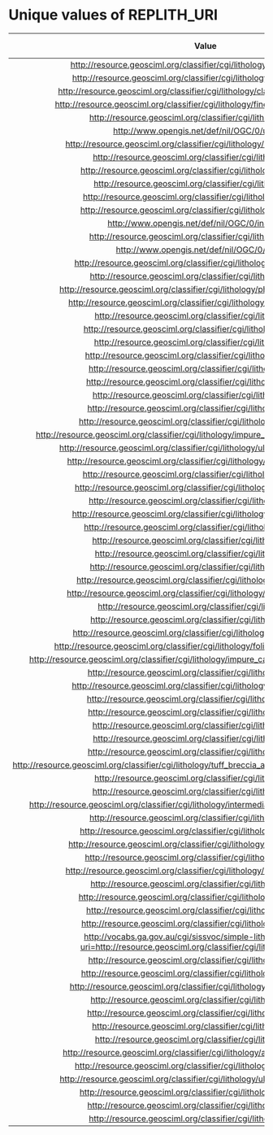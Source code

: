
Unique values of REPLITH_URI
============================

|Value|Number of Occurrences|
| :---: | :---: |
|http://resource.geosciml.org/classifier/cgi/lithology/metamorphic_rock|14409|
|http://resource.geosciml.org/classifier/cgi/lithology/sedimentary_rock|9768|
|http://resource.geosciml.org/classifier/cgi/lithology/clastic_sedimentary_rock|7791|
|http://resource.geosciml.org/classifier/cgi/lithology/fine_grained_igneous_rock|7697|
|http://resource.geosciml.org/classifier/cgi/lithology/granitoid|5677|
|http://www.opengis.net/def/nil/OGC/0/unknown|5313|
|http://resource.geosciml.org/classifier/cgi/lithology/sedimentary_material|4287|
|http://resource.geosciml.org/classifier/cgi/lithology/granite|4249|
|http://resource.geosciml.org/classifier/cgi/lithology/igneous_rock|4219|
|http://resource.geosciml.org/classifier/cgi/lithology/gneiss|4095|
|http://resource.geosciml.org/classifier/cgi/lithology/granodiorite|2904|
|http://resource.geosciml.org/classifier/cgi/lithology/doleritic_rock|2597|
|http://www.opengis.net/def/nil/OGC/0/inapplicable|2536|
|http://resource.geosciml.org/classifier/cgi/lithology/quartzite|1809|
|http://www.opengis.net/def/nil/OGC/0/missing|1650|
|http://resource.geosciml.org/classifier/cgi/lithology/clastic_sediment|1328|
|http://resource.geosciml.org/classifier/cgi/lithology/andesite|1062|
|http://resource.geosciml.org/classifier/cgi/lithology/phaneritic_igneous_rock|1053|
|http://resource.geosciml.org/classifier/cgi/lithology/basic_igneous_rock|1010|
|http://resource.geosciml.org/classifier/cgi/lithology/basalt|976|
|http://resource.geosciml.org/classifier/cgi/lithology/orthogneiss|928|
|http://resource.geosciml.org/classifier/cgi/lithology/diorite|864|
|http://resource.geosciml.org/classifier/cgi/lithology/paragneiss|853|
|http://resource.geosciml.org/classifier/cgi/lithology/sediment|824|
|http://resource.geosciml.org/classifier/cgi/lithology/monzonite|672|
|http://resource.geosciml.org/classifier/cgi/lithology/gabbro|645|
|http://resource.geosciml.org/classifier/cgi/lithology/migmatite|612|
|http://resource.geosciml.org/classifier/cgi/lithology/gabbroic_rock|432|
|http://resource.geosciml.org/classifier/cgi/lithology/impure_carbonate_sedimentary_rock|432|
|http://resource.geosciml.org/classifier/cgi/lithology/ultramafic_igneous_rock|355|
|http://resource.geosciml.org/classifier/cgi/lithology/acidic_igneous_rock|346|
|http://resource.geosciml.org/classifier/cgi/lithology/dioritic_rock|273|
|http://resource.geosciml.org/classifier/cgi/lithology/monzonitic_rock|270|
|http://resource.geosciml.org/classifier/cgi/lithology/porphyry|208|
|http://resource.geosciml.org/classifier/cgi/lithology/clastic_sandstone|207|
|http://resource.geosciml.org/classifier/cgi/lithology/amphibolite|203|
|http://resource.geosciml.org/classifier/cgi/lithology/tonalite|203|
|http://resource.geosciml.org/classifier/cgi/lithology/schist|160|
|http://resource.geosciml.org/classifier/cgi/lithology/basanite|159|
|http://resource.geosciml.org/classifier/cgi/lithology/tholeiitic_basalt|151|
|http://resource.geosciml.org/classifier/cgi/lithology/quartz_monzodiorite|141|
|http://resource.geosciml.org/classifier/cgi/lithology/rock|136|
|http://resource.geosciml.org/classifier/cgi/lithology/trachyte|135|
|http://resource.geosciml.org/classifier/cgi/lithology/clastic_mudstone|132|
|http://resource.geosciml.org/classifier/cgi/lithology/foliated_metamorphic_rock|120|
|http://resource.geosciml.org/classifier/cgi/lithology/impure_calcareous_carbonate_sediment|117|
|http://resource.geosciml.org/classifier/cgi/lithology/diamictite|109|
|http://resource.geosciml.org/classifier/cgi/lithology/quartz_monzonite|102|
|http://resource.geosciml.org/classifier/cgi/lithology/trachytoid|102|
|http://resource.geosciml.org/classifier/cgi/lithology/tephritoid|92|
|http://resource.geosciml.org/classifier/cgi/lithology/syenite|91|
|http://resource.geosciml.org/classifier/cgi/lithology/marble|89|
|http://resource.geosciml.org/classifier/cgi/lithology/limestone|62|
|http://resource.geosciml.org/classifier/cgi/lithology/tuff_breccia_agglomerate_or_pyroclastic_breccia|52|
|http://resource.geosciml.org/classifier/cgi/lithology/dacite|49|
|http://resource.geosciml.org/classifier/cgi/lithology/phyllite|48|
|http://resource.geosciml.org/classifier/cgi/lithology/intermediate_composition_igneous_rock|46|
|http://resource.geosciml.org/classifier/cgi/lithology/granulite|45|
|http://resource.geosciml.org/classifier/cgi/lithology/quartz_diorite|44|
|http://resource.geosciml.org/classifier/cgi/lithology/compound_material|35|
|http://resource.geosciml.org/classifier/cgi/lithology/phonolitoid|33|
|http://resource.geosciml.org/classifier/cgi/lithology/clastic_conglomerate|30|
|http://resource.geosciml.org/classifier/cgi/lithology/hornfels|18|
|http://resource.geosciml.org/classifier/cgi/lithology/mylonitic_rock|18|
|http://resource.geosciml.org/classifier/cgi/lithology/pyroxenite|18|
|http://resource.geosciml.org/classifier/cgi/lithology/syenogranite|13|
|http://vocabs.ga.gov.au/cgi/sissvoc/simple-lithology/resource?uri=http://resource.geosciml.org/classifier/cgi/lithology/tephritoid|10|
|http://resource.geosciml.org/classifier/cgi/lithology/granofels|9|
|http://resource.geosciml.org/classifier/cgi/lithology/monzodiorite|8|
|http://resource.geosciml.org/classifier/cgi/lithology/monzodioritic_rock|6|
|http://resource.geosciml.org/classifier/cgi/lithology/dioritoid|5|
|http://resource.geosciml.org/classifier/cgi/lithology/pegmatite|4|
|http://resource.geosciml.org/classifier/cgi/lithology/rhyolite|3|
|http://resource.geosciml.org/classifier/cgi/lithology/tuffite|3|
|http://resource.geosciml.org/classifier/cgi/lithology/alkali_feldspar_rhyolite|2|
|http://resource.geosciml.org/classifier/cgi/lithology/pyroclastic_rock|2|
|http://resource.geosciml.org/classifier/cgi/lithology/ultrabasic_igneous_rock|2|
|http://resource.geosciml.org/classifier/cgi/lithology/monzogabbro|1|
|http://resource.geosciml.org/classifier/cgi/lithology/phonolilte|1|
|http://resource.geosciml.org/classifier/cgi/lithology/syenitoid|1|
